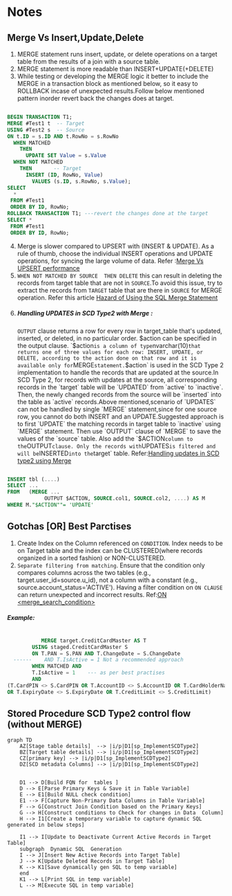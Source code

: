# Notes

## Merge Vs Insert,Update,Delete
1. MERGE statement runs insert, update, or delete operations on a target table from the results of a join with a source table.
2. MERGE statement is more readable than INSERT+UPDATE(+DELETE)
3. While testing or developing the MERGE logic it better to include the MERGE in a transaction block as mentioned below, so it easy to ROLLBACK incase of unexpected results.Follow below mentioned pattern inorder revert back the changes  does at target.
```SQL

BEGIN TRANSACTION T1;
MERGE #Test1 t  -- Target 
USING #Test2 s  -- Source 
ON t.ID = s.ID AND t.RowNo = s.RowNo 
  WHEN MATCHED 
    THEN     
      UPDATE SET Value = s.Value 
  WHEN NOT MATCHED 
    THEN       -- Target     
      INSERT (ID, RowNo, Value)     
        VALUES (s.ID, s.RowNo, s.Value);
SELECT 
  *
 FROM #Test1
 ORDER BY ID, RowNo;
ROLLBACK TRANSACTION T1; ---revert the changes done at the target
SELECT *
 FROM #Test1 
 ORDER BY ID, RowNo;

```
4. Merge is slower compared to UPSERT with (INSERT & UPDATE). As a rule of thumb, choose the individual INSERT operations and UPDATE operations, for syncing the large volume of data. Refer :[Merge Vs UPSERT performance](https://michalmolka.medium.com/sql-server-merge-vs-upsert-877702d23674)
5. `WHEN NOT MATCHED BY SOURCE 
    THEN
      DELETE` this  can result in deleting the records from target table that are not in `SOURCE`.To avoid this issue, try to extract the records from `TARGET` table that are there in `SOURCE` for MERGE operation. Refer this article [Hazard of Using the SQL Merge Statement](https://www.sqlservercentral.com/articles/a-hazard-of-using-the-sql-merge-statement)
6. ##### Handling UPDATES in SCD Type2 with Merge :
   `OUTPUT` clause returns a row for every row in target_table that's updated, inserted, or deleted, in no particular order. $action can be specified in the output clause. `$action` is a column of type `nvarchar(10)` that returns one of three values for each row: INSERT, UPDATE, or DELETE, according to the action done on that row and it is available only for `MERGE` statement. `$action`  is used in the SCD Type 2 implementation  to handle the records that are updated at the source.In SCD Type 2, for records with updates at the source, all corresponding records in the `target` table will be `UPDATED` from `active` to `inactive`. Then, the newly changed records from the source will be `inserted` into the table  as `active` records.Above mentioned,scenario of `UPDATES` can not be handled by single `MERGE` statement,since for one source row, you cannot do both  INSERT and an UPDATE.Suggested approach is to first `UPDATE` the matching records in target table to `inactive` using `MERGE` statement. Then use `OUTPUT` clause of `MERGE` to save the values of the `source` table. Also add the `$ACTION` column to the `OUTPUT` clause. Only the records with `UPDATES` is filtered and will be `INSERTED` into the `target` table.
Refer:[Handling updates in SCD type2 using Merge](https://learn.microsoft.com/en-us/answers/questions/1478100/scd-type-2-merge-update-and-insert)
```SQL

INSERT tbl (....)
SELECT ...
FROM   (MERGE ...
            OUTPUT $ACTION, SOURCE.col1, SOURCE.col2, ....) AS M
WHERE M."$ACTION""= 'UPDATE'
```
## Gotchas [OR] Best Parctises 
1. Create Index on the Column referenced  on `CONDITION`. Index needs to be on Target table and the index can be CLUSTERED(where records organized in a sorted fashion) or NON-CLUSTERED.
2. `Separate filtering from matching`. Ensure that the condition only compares columns across the two tables (e.g., target.user_id=source.u_id), not a column with a constant (e.g., source.account_status='ACTIVE'). Having a filter condition on `ON CLAUSE` can return unexpected and incorrect results. 
Ref:[ON <merge_search_condition>](https://learn.microsoft.com/en-us/sql/t-sql/statements/merge-transact-sql?view=sql-server-ver16#on-merge_search_condition)
##### Example:
```SQL

           MERGE target.CreditCardMaster AS T
		USING staged.CreditCardMaster S
		ON T.PAN = S.PAN AND T.ChangeDate = S.ChangeDate
  ------	AND T.IsActive = 1 Not a recommended approach 
		WHEN MATCHED AND 
		T.IsActive = 1    --- as per best practises
		AND
(T.CardPIN <> S.CardPIN OR T.AccountID <> S.AccountID OR T.CardHolderName <> S.CardHolderName
OR T.ExpiryDate <> S.ExpiryDate OR T.CreditLimit <> S.CreditLimit)
```


## Stored Procedure SCD Type2 control flow (without MERGE)
```mermaid
graph TD
    AZ[Stage table details]  --> |i/p|D1[sp_ImplementSCDType2]
    BZ[Target table details] --> |i/p|D1[sp_ImplementSCDType2]
    CZ[primary key] --> |i/p|D1[sp_ImplementSCDType2]
    DZ[SCD metadata Columns] --> |i/p|D1[sp_ImplementSCDType2]
      
 
    D1 --> D[Build FQN for  tables ]
    D --> E[Parse Primary Keys & Save it in Table Variable]
    E --> E1[Build NULL check condition]
    E1 --> F[Capture Non-Primary Data Columns in Table Variable]
    F --> G[Construct Join Condition based on the Primary Keys]
    G --> H[Construct conditions to Check for changes in Data  Column]
    H --> I1[Create a temporary variable to capture dynamic SQL generated in below steps]
    
    I1 --> I[Update to Deactivate Current Active Records in Target Table]
    subgraph  Dynamic SQL  Generation
    I --> J[Insert New Active Records into Target Table]
    J --> K[Update Deleted Records in Target Table]
    K --> K1[Save dynamically gen SQL to temp variable]
    end
    K1 --> L[Print SQL in temp variable]
    L --> M[Execute SQL in temp variable]


```
